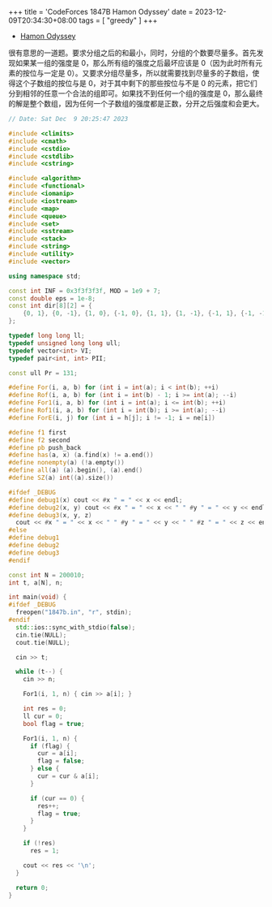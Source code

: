 +++
title = 'CodeForces 1847B Hamon Odyssey'
date = 2023-12-09T20:34:30+08:00
tags = [
    "greedy"
]
+++

- [Hamon Odyssey](https://vjudge.net/problem/CodeForces-1847b)

很有意思的一道题。要求分组之后的和最小，同时，分组的个数要尽量多。首先发现如果某一组的强度是 $0$，那么所有组的强度之后最坏应该是 $0$（因为此时所有元素的按位与一定是 $0$）。又要求分组尽量多，所以就需要找到尽量多的子数组，使得这个子数组的按位与是 $0$，对于其中剩下的那些按位与不是 $0$ 的元素，把它们分到相邻的任意一个合法的组即可。如果找不到任何一个组的强度是 $0$，那么最终的解是整个数组，因为任何一个子数组的强度都是正数，分开之后强度和会更大。

```cpp
// Date: Sat Dec  9 20:25:47 2023

#include <climits>
#include <cmath>
#include <cstdio>
#include <cstdlib>
#include <cstring>

#include <algorithm>
#include <functional>
#include <iomanip>
#include <iostream>
#include <map>
#include <queue>
#include <set>
#include <sstream>
#include <stack>
#include <string>
#include <utility>
#include <vector>

using namespace std;

const int INF = 0x3f3f3f3f, MOD = 1e9 + 7;
const double eps = 1e-8;
const int dir[8][2] = {
    {0, 1}, {0, -1}, {1, 0}, {-1, 0}, {1, 1}, {1, -1}, {-1, 1}, {-1, -1},
};

typedef long long ll;
typedef unsigned long long ull;
typedef vector<int> VI;
typedef pair<int, int> PII;

const ull Pr = 131;

#define For(i, a, b) for (int i = int(a); i < int(b); ++i)
#define Rof(i, a, b) for (int i = int(b) - 1; i >= int(a); --i)
#define For1(i, a, b) for (int i = int(a); i <= int(b); ++i)
#define Rof1(i, a, b) for (int i = int(b); i >= int(a); --i)
#define ForE(i, j) for (int i = h[j]; i != -1; i = ne[i])

#define f1 first
#define f2 second
#define pb push_back
#define has(a, x) (a.find(x) != a.end())
#define nonempty(a) (!a.empty())
#define all(a) (a).begin(), (a).end()
#define SZ(a) int((a).size())

#ifdef _DEBUG
#define debug1(x) cout << #x " = " << x << endl;
#define debug2(x, y) cout << #x " = " << x << " " #y " = " << y << endl;
#define debug3(x, y, z)                                                        \
  cout << #x " = " << x << " " #y " = " << y << " " #z " = " << z << endl;
#else
#define debug1
#define debug2
#define debug3
#endif

const int N = 200010;
int t, a[N], n;

int main(void) {
#ifdef _DEBUG
  freopen("1847b.in", "r", stdin);
#endif
  std::ios::sync_with_stdio(false);
  cin.tie(NULL);
  cout.tie(NULL);

  cin >> t;

  while (t--) {
    cin >> n;

    For1(i, 1, n) { cin >> a[i]; }

    int res = 0;
    ll cur = 0;
    bool flag = true;

    For1(i, 1, n) {
      if (flag) {
        cur = a[i];
        flag = false;
      } else {
        cur = cur & a[i];
      }

      if (cur == 0) {
        res++;
        flag = true;
      }
    }

    if (!res)
      res = 1;

    cout << res << '\n';
  }

  return 0;
}
```